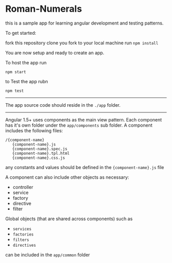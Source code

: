 # Roman-Numerals

this is a sample app for learning angular development and testing patterns.

To get started:

fork this repository
clone you fork to your local machine
run `npm install`

You are now setup and ready to create an app.

To host the app run 

`npm start`

to Test the app rubn

`npm test`

----

The app source code should reside in the `./app` folder.

----

Angular 1.5+ uses components as the main view pattern. Each component has it's own folder
under the `app/components` sub folder.  A component includes the following files:

```
/{component-name}
   {component-name}.js
   {component-name}.spec.js
   {component-name}.tpl.html
   {component-name}.css.js
```

any constants and values should be defined in the `{component-name}.js` file


A component can also include other objects as necessary:

- controller
- service
- factory
- directive
- filter


Global objects (that are shared across components) such as 
- `services`
- `factories`
- `filters`
- `directives`
 
 can be included in the `app/common` folder

